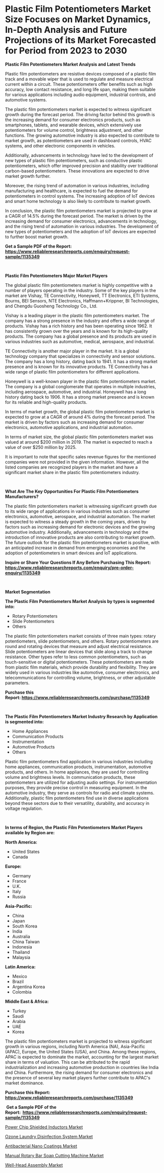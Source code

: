 <p><h1>Plastic Film Potentiometers Market Size Focuses on Market Dynamics, In-Depth Analysis and Future Projections of its Market Forecasted for Period from 2023 to 2030</h1></p><p><strong>Plastic Film Potentiometers Market Analysis and Latest Trends</strong></p>
<p><p>Plastic film potentiometers are resistive devices composed of a plastic film track and a movable wiper that is used to regulate and measure electrical current within a circuit. These potentiometers offer benefits such as high accuracy, low contact resistance, and long life span, making them suitable for various applications including audio equipment, industrial controls, and automotive systems.</p><p>The plastic film potentiometers market is expected to witness significant growth during the forecast period. The driving factor behind this growth is the increasing demand for consumer electronics products, such as smartphones, tablets, and wearable devices, which extensively use potentiometers for volume control, brightness adjustment, and other functions. The growing automotive industry is also expected to contribute to market growth, as potentiometers are used in dashboard controls, HVAC systems, and other electronic components in vehicles.</p><p>Additionally, advancements in technology have led to the development of new types of plastic film potentiometers, such as conductive plastic potentiometers, which offer improved precision and stability over traditional carbon-based potentiometers. These innovations are expected to drive market growth further.</p><p>Moreover, the rising trend of automation in various industries, including manufacturing and healthcare, is expected to fuel the demand for potentiometers in control systems. The increasing adoption of IoT devices and smart home technology is also likely to contribute to market growth.</p><p>In conclusion, the plastic film potentiometers market is projected to grow at a CAGR of 14.5% during the forecast period. The market is driven by the increasing demand for consumer electronics, advancements in technology, and the rising trend of automation in various industries. The development of new types of potentiometers and the adoption of IoT devices are expected to further boost market growth.</p></p>
<p><strong>Get a Sample PDF of the Report:&nbsp; <a href="https://www.reliableresearchreports.com/enquiry/request-sample/1135349">https://www.reliableresearchreports.com/enquiry/request-sample/1135349</a></strong></p>
<p>&nbsp;</p>
<p><strong>Plastic Film Potentiometers Major Market Players</strong></p>
<p><p>The global plastic film potentiometers market is highly competitive with a number of players operating in the industry. Some of the key players in the market are Vishay, TE Connectivity, Honeywell, TT Electronics, ETI Systems, Bourns, BEI Sensors, NTE Electronics, Haffmann+Krippner, BI Technologies, and Chengdu Guosheng Technology Co., Ltd.</p><p>Vishay is a leading player in the plastic film potentiometers market. The company has a strong presence in the industry and offers a wide range of products. Vishay has a rich history and has been operating since 1962. It has consistently grown over the years and is known for its high-quality products. The company has a global presence and its products are used in various industries such as automotive, medical, aerospace, and industrial.</p><p>TE Connectivity is another major player in the market. It is a global technology company that specializes in connectivity and sensor solutions. The company has a long history, dating back to 1941. It has a strong market presence and is known for its innovative products. TE Connectivity has a wide range of plastic film potentiometers for different applications.</p><p>Honeywell is a well-known player in the plastic film potentiometers market. The company is a global conglomerate that operates in multiple industries, including aerospace, automotive, and industrial. Honeywell has a long history dating back to 1906. It has a strong market presence and is known for its reliable and high-quality products.</p><p>In terms of market growth, the global plastic film potentiometers market is expected to grow at a CAGR of around 4% during the forecast period. The market is driven by factors such as increasing demand for consumer electronics, automotive applications, and industrial automation.</p><p>In terms of market size, the global plastic film potentiometers market was valued at around $200 million in 2019. The market is expected to reach a value of over $250 million by 2025.</p><p>It is important to note that specific sales revenue figures for the mentioned companies were not provided in the given information. However, all the listed companies are recognized players in the market and have a significant market share in the plastic film potentiometers industry.</p></p>
<p>&nbsp;</p>
<p><strong>What Are The Key Opportunities For Plastic Film Potentiometers Manufacturers?</strong></p>
<p><p>The plastic film potentiometers market is witnessing significant growth due to its wide range of applications in various industries such as consumer electronics, automotive, aerospace, and industrial automation. The market is expected to witness a steady growth in the coming years, driven by factors such as increasing demand for electronic devices and the growing automotive industry. Additionally, advancements in technology and the introduction of innovative products are also contributing to market growth. The future outlook for the plastic film potentiometers market is positive, with an anticipated increase in demand from emerging economies and the adoption of potentiometers in smart devices and IoT applications.</p></p>
<p><strong>Inquire or Share Your Questions If Any Before Purchasing This Report: <a href="https://www.reliableresearchreports.com/enquiry/pre-order-enquiry/1135349">https://www.reliableresearchreports.com/enquiry/pre-order-enquiry/1135349</a></strong></p>
<p>&nbsp;</p>
<p><strong>Market Segmentation</strong></p>
<p><strong>The Plastic Film Potentiometers Market Analysis by types is segmented into:</strong></p>
<p><ul><li>Rotary Potentiometers</li><li>Slide Potentiometers</li><li>Others</li></ul></p>
<p><p>The plastic film potentiometers market consists of three main types: rotary potentiometers, slide potentiometers, and others. Rotary potentiometers are round and rotating devices that measure and adjust electrical resistance. Slide potentiometers are linear devices that slide along a track to change resistance. Other types refer to less common potentiometers, such as touch-sensitive or digital potentiometers. These potentiometers are made from plastic film materials, which provide durability and flexibility. They are widely used in various industries like automotive, consumer electronics, and telecommunications for controlling volume, brightness, or other adjustable parameters.</p></p>
<p><strong>Purchase this Report:&nbsp;<a href="https://www.reliableresearchreports.com/purchase/1135349">https://www.reliableresearchreports.com/purchase/1135349</a></strong></p>
<p>&nbsp;</p>
<p><strong>The Plastic Film Potentiometers Market Industry Research by Application is segmented into:</strong></p>
<p><ul><li>Home Appliances</li><li>Communication Products</li><li>Instrumentation</li><li>Automotive Products</li><li>Others</li></ul></p>
<p><p>Plastic film potentiometers find application in various industries including home appliances, communication products, instrumentation, automotive products, and others. In home appliances, they are used for controlling volume and brightness levels. In communication products, these potentiometers are utilized for adjusting audio settings. For instrumentation purposes, they provide precise control in measuring equipment. In the automotive industry, they serve as controls for radio and climate systems. Additionally, plastic film potentiometers find use in diverse applications beyond these sectors due to their versatility, durability, and accuracy in voltage regulation.</p></p>
<p>&nbsp;</p>
<p><strong>In terms of Region, the Plastic Film Potentiometers Market Players available by Region are:</strong></p>
<p>
    <p> <strong> North America: </strong>
        <ul>
            <li>United States</li>
            <li>Canada</li>
        </ul>
        </p> 
    <p> <strong> Europe: </strong>
        <ul>
            <li>Germany</li>
            <li>France</li>
            <li>U.K.</li>
            <li>Italy</li>
            <li>Russia</li>
        </ul>
        </p> 
    <p> <strong> Asia-Pacific: </strong>
        <ul>
            <li>China</li>
            <li>Japan</li>
            <li>South Korea</li>
            <li>India</li>
            <li>Australia</li>
            <li>China Taiwan</li>
            <li>Indonesia</li>
            <li>Thailand</li>
            <li>Malaysia</li>
        </ul>
        </p> 
    <p> <strong> Latin America: </strong>
        <ul>
            <li>Mexico</li>
            <li>Brazil</li>
            <li>Argentina Korea</li>
            <li>Colombia</li>
        </ul>
        </p> 
    <p> <strong> Middle East & Africa: </strong>
        <ul>
            <li>Turkey</li>
            <li>Saudi</li>
            <li>Arabia</li>
            <li>UAE</li>
            <li>Korea</li>
        </ul>
    </p>
    </p>
<p><p>The plastic film potentiometers market is projected to witness significant growth in various regions, including North America (NA), Asia-Pacific (APAC), Europe, the United States (USA), and China. Among these regions, APAC is expected to dominate the market, accounting for the largest market share in terms of valuation. This can be attributed to the rapid industrialization and increasing automotive production in countries like India and China. Furthermore, the rising demand for consumer electronics and the presence of several key market players further contribute to APAC's market dominance.</p></p>
<p><strong>Purchase this Report: <a href="https://www.reliableresearchreports.com/purchase/1135349">https://www.reliableresearchreports.com/purchase/1135349</a></strong></p>
<p>&nbsp;<strong>Get a Sample PDF of the Report:&nbsp;&nbsp;<a href="https://www.reliableresearchreports.com/enquiry/request-sample/1135349">https://www.reliableresearchreports.com/enquiry/request-sample/1135349</a></strong></p>
<p><strong></strong></p>
<p><p><a href="https://www.linkedin.com/pulse/power-chip-shielded-inductors-market-insights-players/">Power Chip Shielded Inductors Market</a></p><p><a href="https://www.linkedin.com/pulse/ozone-laundry-disinfection-system-market-challenges-opportunities/">Ozone Laundry Disinfection System Market</a></p><p><a href="https://medium.com/@markuspagac2023/antibacterial-nano-coatings-market-outlook-industry-overview-and-forecast-2023-to-2030-cd8d8ffb5cce">Antibacterial Nano Coatings Market</a></p><p><a href="https://www.linkedin.com/pulse/manual-rotary-bar-soap-cutting-machine-market-insights-players/">Manual Rotary Bar Soap Cutting Machine Market</a></p><p><a href="https://medium.com/@katlynbauch/well-head-assembly-market-report-reveals-the-latest-trends-and-growth-opportunities-of-this-market-9a4a0d7064f2">Well-Head Assembly Market</a></p></p>
